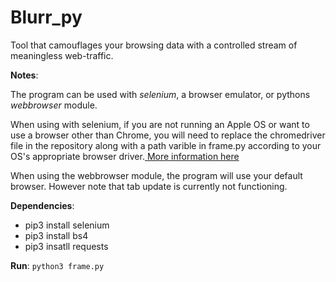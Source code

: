 # Blurr_py
Tool that camouflages your browsing data with a controlled stream of meaningless web-traffic.

**Notes**:
  
  The program can be used with *selenium*, a browser emulator, or pythons *webbrowser* module.
  
  When using with selenium, if you are not running an Apple OS or want to use a browser other than Chrome, you will need to replace the chromedriver file in the repository along with a path varible in frame.py according to your OS's appropriate browser driver.[ More information here](http://www.seleniumhq.org/download/) 
  
  When using the webbrowser module, the program will use your default browser. However note that tab update is currently not functioning.


**Dependencies**: 

- pip3 install selenium
- pip3 install bs4
- pip3 insatll requests 

**Run**:
`python3 frame.py`

